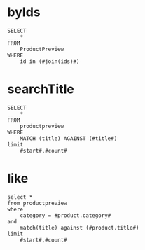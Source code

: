 byIds
===

    SELECT
        *
    FROM
        ProductPreview
    WHERE
        id in (#join(ids)#)
        

searchTitle
===
    SELECT
    	*
    FROM
    	productpreview
    WHERE
    	MATCH (title) AGAINST (#title#)
    limit
        #start#,#count#
        
        
like
===
    select *
    from productpreview
    where
        category = #product.category#
    and
        match(title) against (#product.title#)
    limit
        #start#,#count#